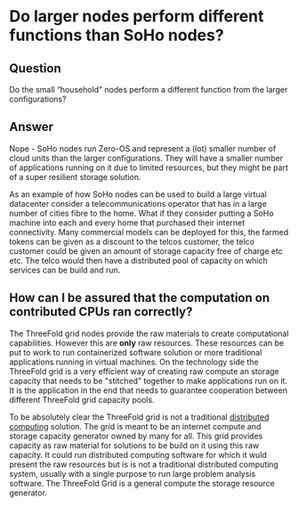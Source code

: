 # Do larger nodes perform different functions than SoHo nodes?

## Question

Do the small “household” nodes perform a different function from the larger configurations?

## Answer

Nope - SoHo nodes run Zero-OS and represent a (lot) smaller number of cloud units than the larger configurations. They will have a smaller number of applications running on it due to limited resources, but they might be part of a super resilient storage solution.

As an example of how SoHo nodes can be used to build a large virtual datacenter consider a telecommunications operator that has in a large number of cities fibre to the home. What if they consider putting a SoHo machine into each and every home that purchased their internet connectivity. Many commercial models can be deployed for this, the farmed tokens can be given as a discount to the telcos customer, the telco customer could be given an amount of storage capacity free of charge etc etc.  The telco would then have a distributed pool of capacity on which services can be build and run.

## How can I be assured that the computation on contributed CPUs ran correctly?

The ThreeFold grid nodes provide the raw materials to create computational capabilities.  However this are **only** raw resources.  These resources can be put to work to run containerized software solution or more traditional applications running in virtual machines.  On the technology side the ThreeFold grid is a very efficient way of creating raw compute an storage capacity that needs to be "stitched" together to make applications run on it.  It is the application in the end that needs to guarantee cooperation between different ThreeFold grid capacity pools.

To be absolutely clear the ThreeFold grid is not a traditional [distributed computing](https://en.wikipedia.org/wiki/Distributed_computing) solution.  The grid is meant to be an internet compute and storage capacity generator owned by many for all. This grid provides capacity as raw material for solutions to be build on it using this raw capacity.  It could run distributed computing software for which it wuld present the raw resources but is is not a traditional distributed computing system, usually with a single purpose to run large problem analysis software.  The ThreeFold Grid is a general compute the storage resource generator.

